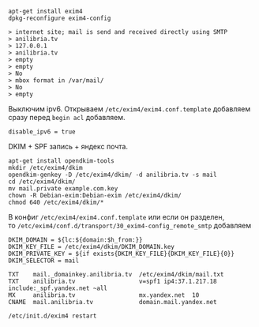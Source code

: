 ```
apt-get install exim4
dpkg-reconfigure exim4-config

> internet site; mail is send and received directly using SMTP
> anilibria.tv
> 127.0.0.1
> anilibria.tv
> empty
> empty
> No
> mbox format in /var/mail/
> No
> empty
```

Выключим ipv6. Открываем `/etc/exim4/exim4.conf.template` добавляем сразу перед `begin acl` добавляем.
```
disable_ipv6 = true
```

DKIM + SPF запись + яндекс почта.

```
apt-get install opendkim-tools
mkdir /etc/exim4/dkim
opendkim-genkey -D /etc/exim4/dkim/ -d anilibria.tv -s mail
cd /etc/exim4/dkim/
mv mail.private example.com.key
chown -R Debian-exim:Debian-exim /etc/exim4/dkim/
chmod 640 /etc/exim4/dkim/*
```

В конфиг `/etc/exim4/exim4.conf.template` или если он разделен,<br/>
то `/etc/exim4/conf.d/transport/30_exim4-config_remote_smtp` добавляем

```
DKIM_DOMAIN = ${lc:${domain:$h_from:}}
DKIM_KEY_FILE = /etc/exim4/dkim/DKIM_DOMAIN.key
DKIM_PRIVATE_KEY = ${if exists{DKIM_KEY_FILE}{DKIM_KEY_FILE}{0}}
DKIM_SELECTOR = mail
```

```
TXT    mail._domainkey.anilibria.tv  /etc/exim4/dkim/mail.txt
TXT    anilibria.tv                  v=spf1 ip4:37.1.217.18 include:_spf.yandex.net ~all
MX     anilibria.tv                  mx.yandex.net  10
CNAME  mail.anilibria.tv             domain.mail.yandex.net
```

```
/etc/init.d/exim4 restart
```
